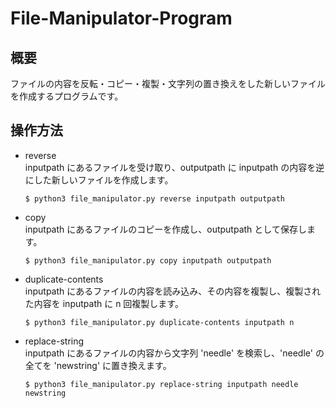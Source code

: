 # File-Manipulator-Program
## 概要
ファイルの内容を反転・コピー・複製・文字列の置き換えをした新しいファイルを作成するプログラムです。
## 操作方法
* reverse<br>
   inputpath にあるファイルを受け取り、outputpath に inputpath の内容を逆にした新しいファイルを作成します。 
  ```
  $ python3 file_manipulator.py reverse inputpath outputpath
  ```
* copy<br>
   inputpath にあるファイルのコピーを作成し、outputpath として保存します。
  ```
  $ python3 file_manipulator.py copy inputpath outputpath
  ```
* duplicate-contents<br>
   inputpath にあるファイルの内容を読み込み、その内容を複製し、複製された内容を inputpath に n 回複製します。
  ```
  $ python3 file_manipulator.py duplicate-contents inputpath n
  ```
* replace-string<br>
   inputpath にあるファイルの内容から文字列 'needle' を検索し、'needle' の全てを 'newstring' に置き換えます。
  ```
  $ python3 file_manipulator.py replace-string inputpath needle newstring
  ```
